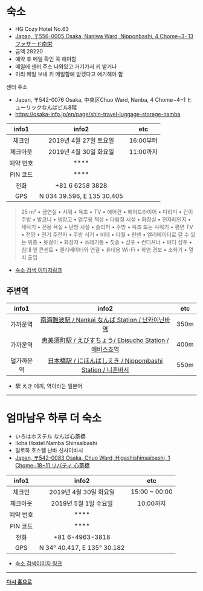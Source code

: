 # 숙소

* HG Cozy Hotel No.63
* [Japan, 〒556-0005 Osaka, Naniwa Ward, Nipponbashi, 4 Chome−3−13 ファサード南栄](https://www.google.com/maps/place/Japan,+%E3%80%92556-0005+Osaka,+Naniwa-ku,+Nipponbashi,+4-ch%C5%8Dme%E2%88%923,+%E3%83%95%E3%82%A1%E3%82%B5%E3%83%BC%E3%83%89%E5%8D%97%E6%A0%84/@34.6599275,135.5045685,17z/data=!3m1!4b1!4m5!3m4!1s0x6000e75d5301b8a1:0xf6b263add8295bc7!8m2!3d34.6599231!4d135.5067625)
* 금액 28220
* 예약 후 메일 확인 꼭 해야함
* 메일에 센터 주소 나와있고 거기가서 키 받거나 
* 미리 메일 보내 키 메일함에 받겠다고 얘기해야 함

센터 주소

* Japan, 〒542-0076 Osaka, 中央区Chuo Ward, Nanba, 4 Chome−4−1 ヒューリックなんばビル8階
* https://osaka-info.jp/en/page/shin-travel-luggage-storage-namba


| info1 | info2 | etc |
|:---:|:---:|:---:|
| 체크인 | 2019년 4월 27일 토요일 | 16:00부터 |
| 체크아웃 | 2019년 4월 30일 화요일 | 11:00까지 |
| 예약 번호 | **** ||
| PIN 코드 | **** ||
| 전화 |+81 6 6258 3828 ||
| GPS | N 034 39.596, E 135 30.405 ||

>25 m² • 금연실 • 샤워 • 욕조 • TV • 에어컨 • 헤어드라이어 • 다리미 • 간이주방 • 발코니 • 냉장고 • 업무용 책상 • 다림질 시설 • 화장실 • 전자레인지 • 세탁기 • 전용 욕실 • 난방 시설 • 슬리퍼 • 주방 • 욕조 또는 샤워기 • 평면 TV • 전망 • 전기 주전자 • 주방 식기 • 비데 • 타월 • 린넨 • 엘리베이터로 갈 수 있는 위층 • 옷걸이 • 화장지 • 쓰레기통 • 칫솔 • 샴푸 • 컨디셔너 • 바디 샴푸 • 침대 옆 콘센트 • 엘리베이터와 연결 • 휴대용 Wi-Fi • 화염 경보 • 소화기 • 열쇠 출입


* [숙소 검색 이미지링크](https://www.google.com/search?q=HG+Cozy+Hotel+No.63&source=lnms&tbm=isch&sa=X&ved=0ahUKEwif1Oi3wejhAhUJL6YKHcpUDkAQ_AUIDygC&biw=1557&bih=855)


## 주변역

| info1 | info2 | etc |
|:---:|:---:|:---:|
| 가까운역 | [南海難波駅 / Nankai なんば Station / 난카이난바역](https://www.google.com/maps/place/Namba+Station/@34.6615122,135.5004707,16z/data=!4m5!3m4!1s0x0:0x7c1d92d9caaac227!8m2!3d34.6629331!4d135.5022953) | 350m |
| 가까운역 | [恵美須町駅 / えびすちょう/ Ebisucho Station / 에비스쵸역](https://www.google.com/maps/place/Ebisucho+Station/@34.6555406,135.5006552,16.5z/data=!4m8!1m2!2m1!1z5oG1576O6aCI55S66aeF!3m4!1s0x6000e767683a0287:0x388d82aed7ca8e86!8m2!3d34.6549385!4d135.5055773) | 400m |
| 덜가까운역 | [日本橋駅 / にほんばしえき / Nippombashi Station / 니혼바시](https://www.google.com/maps/place/Nippombashi+Station/@34.6660718,135.5024247,16.37z/data=!4m8!1m2!2m1!1sEbisucho+Station!3m4!1s0x6000e7402f4aa96b:0xf9f81cb3f89f2923!8m2!3d34.6667797!4d135.5063447) | 550m |
* 駅 えき 에끼, 역이라는 일본어



---

# 엄마남우 하루 더 숙소
* いろはホステル なんば心斎橋
* Iloha Hostel Namba Shinsaibashi
* 일로하 호스텔 난바 신사이바시
* [Japan, 〒542-0083 Osaka, Chuo Ward, Higashishinsaibashi, 1 Chome−18−11 リバティ 心斎橋](https://www.google.com/maps/place/Iloha+Hostel+Namba+Shinsaibashi/@34.673766,135.5008593,17z/data=!3m1!4b1!4m5!3m4!1s0x6000e716e1985ff3:0x4d1e4288c3484f14!8m2!3d34.673766!4d135.503048)

| info1 | info2 | etc |
|:---:|:---:|:---:|
| 체크인 | 2019년 4월 30일 화요일 | 15:00 ~ 00:00 |
| 체크아웃 | 2019년 5월 1일 수요일 | 10:00까지 |
| 예약 번호 | **** ||
| PIN 코드 | **** ||
| 전화 | +81 6-4963-3818 ||
| GPS | N 34° 40.417, E 135° 30.182 ||


* [숙소 검색이미지 링크](https://www.google.com/search?q=%E3%81%84%E3%82%8D%E3%81%AF%E3%83%9B%E3%82%B9%E3%83%86%E3%83%AB+%E3%81%AA%E3%82%93%E3%81%B0%E5%BF%83%E6%96%8E%E6%A9%8B&source=lnms&tbm=isch&sa=X&ved=0ahUKEwiJsNC3wOjhAhVM57wKHcz3CH0Q_AUIDygC&biw=1557&bih=904)





---


[**다시 홈으로**](./README.md)